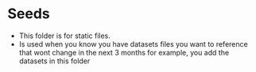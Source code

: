 
# Seeds 

- This folder is for static files. 
- Is used when you know you have datasets files you want to reference that wont change in the next 3 months for example, you add the datasets in this folder
